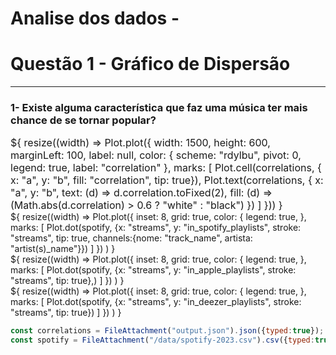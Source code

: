 # Analise dos dados -
# Questão 1 - Gráfico de Dispersão
---

### 1- Existe alguma característica que faz uma música ter mais chance de se tornar popular?


 <div class="card" style="font-size: 16px">${
    resize((width) => Plot.plot({
  width: 1500,
  height: 600,
  marginLeft: 100,
  label: null,
  color: { scheme: "rdylbu", pivot: 0, legend: true, label: "correlation" },
  marks: [
    Plot.cell(correlations, { x: "a", y: "b", fill: "correlation", tip: true}),
    Plot.text(correlations, {
      x: "a",
      y: "b",
      text: (d) => d.correlation.toFixed(2),
      fill: (d) => (Math.abs(d.correlation) > 0.6 ? "white" : "black")
    })
  ]
}))
  }</div>
 
 <div class="card">${ resize((width) => Plot.plot({
  inset: 8,
  grid: true,
  color: {
    legend: true,
  },
  marks: [
    Plot.dot(spotify, {x: "streams", y: "in_spotify_playlists", stroke: "streams", tip: true, channels:{nome: "track_name", artista: "artist(s)_name"}})
  ]
}) ) }</div> 
 <div class="card">${ resize((width) => Plot.plot({
  inset: 8,
  grid: true,
  color: {
    legend: true,
  },
  marks: [
    Plot.dot(spotify, {x: "streams", y: "in_apple_playlists", stroke: "streams", tip: true},)
  ]
}) ) }</div> 
 <div class="card">${ resize((width) => Plot.plot({
  inset: 8,
  grid: true,
  color: {
    legend: true,
  },
  marks: [
    Plot.dot(spotify, {x: "streams", y: "in_deezer_playlists", stroke: "streams", tip: true})
  ]
}) ) }</div> 
 
 ```js 
 const correlations = FileAttachment("output.json").json({typed:true}); 
 const spotify = FileAttachment("/data/spotify-2023.csv").csv({typed:true});
 ```